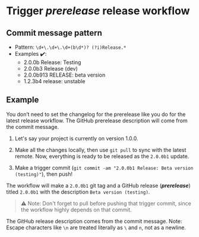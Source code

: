 # Trigger ***prerelease*** release workflow

## Commit message pattern

- Pattern: `\d+\.\d+\.\d+(b\d*)? (?i)Release.*`
- Examples ✔️:
    - 2.0.0b Release: Testing
    - 2.0.0b3 Release (dev)
    - 2.0.0b913 RELEASE: beta version
    - 1.2.3b4 release: unstable

## Example

You don’t need to set the changelog for the prerelease like you do for the latest release workflow. The GitHub prerelease description will come from the commit message.

1. Let's say your project is currently on version 1.0.0.

1. Make all the changes locally, then use `git pull` to sync with the latest remote. Now, everything is ready to be released as the `2.0.0b1` update.

1. Make a trigger commit (`git commit -am "2.0.0b1 Release: Beta version (testing)"`), then push!

The workflow will make a `2.0.0b1` git tag and a GitHub release (***prerelease***) titled `2.0.0b1` with the description `Beta version (testing)`.

> ⚠️ Note: Don't forget to pull before pushing that trigger commit, since the workflow highly depends on that commit.

The GitHub release description comes from the commit message. Note: Escape characters like `\n` are treated literally as `\` and `n`, not as a newline.